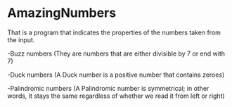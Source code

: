 # AmazingNumbers
That is a program that indicates the properties of the numbers taken from the input.


-Buzz numbers
(They are numbers that are either divisible by 7 or end with 7)

-Duck numbers
(A Duck number is a positive number that contains zeroes)

-Palindromic numbers
(A Palindromic number is symmetrical; in other words, it stays the same regardless of whether we read it from left or right)

 

